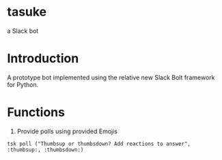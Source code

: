 # tasuke
a Slack bot

# Introduction
A prototype bot implemented using the relative new Slack Bolt framework for Python.

# Functions
1. Provide polls using provided Emojis


`tsk poll ("Thumbsup or thumbsdown? Add reactions to answer", :thumbsup:, :thumbsdown:)`


